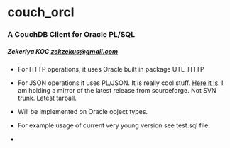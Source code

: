 # couch_orcl
### A CouchDB Client for Oracle PL/SQL
##### Zekeriya KOC <zekzekus@gmail.com>

* For HTTP operations, it uses Oracle built in package UTL_HTTP

* For JSON operations it uses PL/JSON. It is really cool stuff.
  [Here it is](http://sourceforge.net/projects/pljson/).
  I am holding a mirror of the latest release from sourceforge. Not SVN trunk.
  Latest tarball. 

* Will be implemented on Oracle object types.

* For example usage of current very young version see test.sql file.

* 